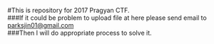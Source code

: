 #This is repository for 2017 Pragyan CTF.  
###If it could be problem to upload file at here please send email to parksjin01@gmail.com  
###Then I will do appropriate process to solve it.
